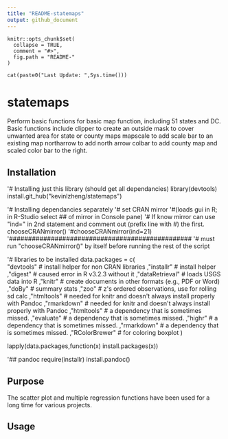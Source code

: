 ```yaml
---
title: "README-statemaps"
output: github_document
---
```


<!-- README.md is generated from README.Rmd. Please edit that file -->

```{r, echo = FALSE}
knitr::opts_chunk$set(
  collapse = TRUE,
  comment = "#>",
  fig.path = "README-"
)
```

```{r, echo = FALSE}
cat(paste0("Last Update: ",Sys.time()))
```

# statemaps
Perform basic functions for basic map function, including 51 states and DC. Basic functions include
 clipper to create an outside mask to cover unwanted area for state or county maps
 mapscale to add scale bar to an existing map
 northarrow to add north arrow 
 colbar to add county map and scaled color bar to the right.

Installation
-----------------
'# Installing just this library (should get all dependancies)
library(devtools) 
install.git_hub("kevinlzheng/statemaps")

'# Installing dependancies separately
'# set CRAN mirror 
'#(loads gui in R; in R-Studio select ## of mirror in Console pane)
'# If know mirror can use "ind=" in 2nd statement and comment out (prefix line with #) the first.
chooseCRANmirror()
'#chooseCRANmirror(ind=21)
'################################################
'# must run "chooseCRANmirror()" by itself before running the rest of the script

'# libraries to be installed
data.packages = c(                  
                  "devtools"        # install helper for non CRAN libraries
                  ,"installr"       # install helper
                  ,"digest"         # caused error in R v3.2.3 without it
                  ,"dataRetrieval"  # loads USGS data into R
                  ,"knitr"          # create documents in other formats (e.g., PDF or Word)
                  ,"doBy"           # summary stats
                  ,"zoo"            # z's ordered observations, use for rolling sd calc
                  ,"htmltools"      # needed for knitr and doesn't always install properly with Pandoc
                  ,"rmarkdown"      # needed for knitr and doesn't always install properly with Pandoc
                  ,"htmltools"      # a dependency that is sometimes missed.
                  ,"evaluate"       # a dependency that is sometimes missed.
                  ,"highr"          # a dependency that is sometimes missed.
                  ,"rmarkdown"      # a dependency that is sometimes missed.
                  ,"RColorBrewer"   # for coloring boxplot 
                  )
                  
lapply(data.packages,function(x) install.packages(x))

'## pandoc
require(installr)
install.pandoc()


Purpose
--------------
The scatter plot and multiple regression functions have been used for a long time for various projects. 

Usage
------------

